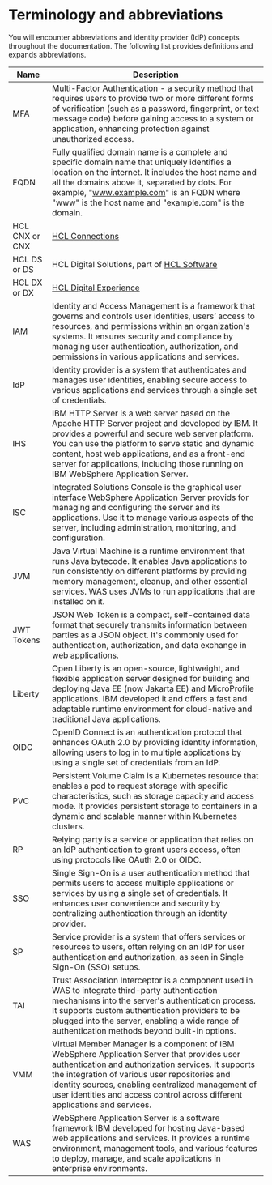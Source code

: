 # Terminology and abbreviations

You will encounter abbreviations and identity provider (IdP) concepts throughout the documentation. The following list provides definitions and expands abbreviations.

| Name               | Description                                                                           |
| ------------------ | ------------------------------------------------------------------------------------- |
| MFA | Multi-Factor Authentication - a security method that requires users to provide two or more different forms of verification (such as a password, fingerprint, or text message code) before gaining access to a system or application, enhancing protection against unauthorized access. |
| FQDN | Fully qualified domain name is a complete and specific domain name that uniquely identifies a location on the internet. It includes the host name and all the domains above it, separated by dots. For example, "www.example.com" is an FQDN where "www" is the host name and "example.com" is the domain. |
| HCL CNX or CNX     | [HCL Connections](https://www.hcl-software.com/connections) |
| HCL DS or DS       | HCL Digital Solutions, part of [HCL Software](https://www.hcl-software.com/) |
| HCL DX or DX       | [HCL Digital Experience](https://www.hcl-software.com/dx) |
| IAM | Identity and Access Management is  a framework that governs and controls user identities, users’ access to resources, and permissions within an organization's systems. It ensures security and compliance by managing user authentication, authorization, and permissions in various applications and services. |
| IdP | Identity provider is a system that authenticates and manages user identities, enabling secure access to various applications and services through a single set of credentials. |
| IHS | IBM HTTP Server is a web server based on the Apache HTTP Server project and developed by IBM. It provides a powerful and secure web server platform. You can use the platform to serve static and dynamic content, host web applications, and as a front-end server for applications, including those running on IBM WebSphere Application Server. |
| ISC | Integrated Solutions Console is the graphical user interface WebSphere Application Server provids for managing and configuring the server and its applications. Use it to manage various aspects of the server, including administration, monitoring, and configuration. |
| JVM | Java Virtual Machine is a runtime environment that runs Java bytecode. It enables Java applications to run consistently on different platforms by providing memory management, cleanup, and other essential services. WAS uses JVMs to run applications that are installed on it. |
| JWT Tokens | JSON Web Token is a compact, self-contained data format that securely transmits information between parties as a JSON object. It's commonly used for authentication, authorization, and data exchange in web applications. |
| Liberty | Open Liberty is an open-source, lightweight, and flexible application server designed for building and deploying Java EE (now Jakarta EE) and MicroProfile applications. IBM developed it and offers a fast and adaptable runtime environment for cloud-native and traditional Java applications. |
| OIDC | OpenID Connect is an authentication protocol that enhances OAuth 2.0 by providing identity information, allowing users to log in to multiple applications by using a single set of credentials from an IdP. |
| PVC | Persistent Volume Claim is a Kubernetes resource that enables a pod to request storage with specific characteristics, such as storage capacity and access mode. It provides persistent storage to containers in a dynamic and scalable manner within Kubernetes clusters. |
| RP | Relying party is a service or application that relies on an IdP authentication to grant users access, often using protocols like OAuth 2.0 or OIDC. |
| SSO | Single Sign-On is a user authentication method that permits users to access multiple applications or services by using a single set of credentials. It enhances user convenience and security by centralizing authentication through an identity provider. |
| SP | Service provider is a system that offers services or resources to users, often relying on an IdP for user authentication and authorization, as seen in Single Sign-On (SSO) setups. |
| TAI | Trust Association Interceptor is a component used in WAS to integrate third-party authentication mechanisms into the server's authentication process. It supports custom authentication providers to be plugged into the server, enabling a wide range of authentication methods beyond built-in options. |
| VMM | Virtual Member Manager is a component of IBM WebSphere Application Server that provides user authentication and authorization services. It supports the integration of various user repositories and identity sources, enabling centralized management of user identities and access control across different applications and services. |
| WAS | WebSphere Application Server is a software framework IBM developed for hosting Java-based web applications and services. It provides a runtime environment, management tools, and various features to deploy, manage, and scale applications in enterprise environments. |
